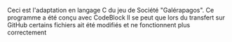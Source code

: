 
Ceci est l'adaptation en langage C du jeu de Société "Galérapagos".
Ce programme a été conçu avec CodeBlock
Il se peut que lors du transfert sur GitHub certains fichiers ait été modifiés et ne fonctionnent plus correctement